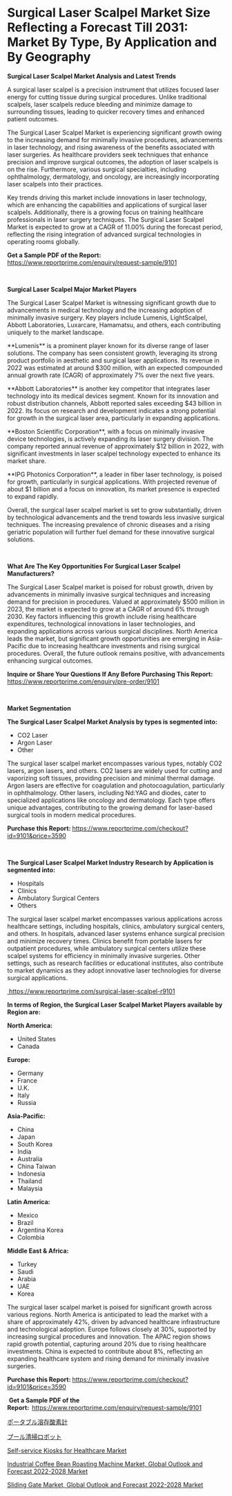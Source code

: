 <p><h1>Surgical Laser Scalpel Market Size Reflecting a Forecast Till 2031: Market By Type, By Application and By Geography</h1></p><p><strong>Surgical Laser Scalpel Market Analysis and Latest Trends</strong></p>
<p><p>A surgical laser scalpel is a precision instrument that utilizes focused laser energy for cutting tissue during surgical procedures. Unlike traditional scalpels, laser scalpels reduce bleeding and minimize damage to surrounding tissues, leading to quicker recovery times and enhanced patient outcomes. </p><p>The Surgical Laser Scalpel Market is experiencing significant growth owing to the increasing demand for minimally invasive procedures, advancements in laser technology, and rising awareness of the benefits associated with laser surgeries. As healthcare providers seek techniques that enhance precision and improve surgical outcomes, the adoption of laser scalpels is on the rise. Furthermore, various surgical specialties, including ophthalmology, dermatology, and oncology, are increasingly incorporating laser scalpels into their practices.</p><p>Key trends driving this market include innovations in laser technology, which are enhancing the capabilities and applications of surgical laser scalpels. Additionally, there is a growing focus on training healthcare professionals in laser surgery techniques. The Surgical Laser Scalpel Market is expected to grow at a CAGR of 11.00% during the forecast period, reflecting the rising integration of advanced surgical technologies in operating rooms globally.</p></p>
<p><strong>Get a Sample PDF of the Report:&nbsp;</strong> <a href="https://www.reportprime.com/enquiry/request-sample/9101">https://www.reportprime.com/enquiry/request-sample/9101</a></p>
<p>&nbsp;</p>
<p><strong>Surgical Laser Scalpel Major Market Players</strong></p>
<p><p>The Surgical Laser Scalpel Market is witnessing significant growth due to advancements in medical technology and the increasing adoption of minimally invasive surgery. Key players include Lumenis, LightScalpel, Abbott Laboratories, Luxarcare, Hamamatsu, and others, each contributing uniquely to the market landscape.</p><p>**Lumenis** is a prominent player known for its diverse range of laser solutions. The company has seen consistent growth, leveraging its strong product portfolio in aesthetic and surgical laser applications. Its revenue in 2022 was estimated at around $300 million, with an expected compounded annual growth rate (CAGR) of approximately 7% over the next five years.</p><p>**Abbott Laboratories** is another key competitor that integrates laser technology into its medical devices segment. Known for its innovation and robust distribution channels, Abbott reported sales exceeding $43 billion in 2022. Its focus on research and development indicates a strong potential for growth in the surgical laser area, particularly in expanding applications.</p><p>**Boston Scientific Corporation**, with a focus on minimally invasive device technologies, is actively expanding its laser surgery division. The company reported annual revenue of approximately $12 billion in 2022, with significant investments in laser scalpel technology expected to enhance its market share.</p><p>**IPG Photonics Corporation**, a leader in fiber laser technology, is poised for growth, particularly in surgical applications. With projected revenue of about $1 billion and a focus on innovation, its market presence is expected to expand rapidly.</p><p>Overall, the surgical laser scalpel market is set to grow substantially, driven by technological advancements and the trend towards less invasive surgical techniques. The increasing prevalence of chronic diseases and a rising geriatric population will further fuel demand for these innovative surgical solutions.</p></p>
<p>&nbsp;</p>
<p><strong>What Are The Key Opportunities For Surgical Laser Scalpel Manufacturers?</strong></p>
<p><p>The Surgical Laser Scalpel market is poised for robust growth, driven by advancements in minimally invasive surgical techniques and increasing demand for precision in procedures. Valued at approximately $500 million in 2023, the market is expected to grow at a CAGR of around 6% through 2030. Key factors influencing this growth include rising healthcare expenditures, technological innovations in laser technologies, and expanding applications across various surgical disciplines. North America leads the market, but significant growth opportunities are emerging in Asia-Pacific due to increasing healthcare investments and rising surgical procedures. Overall, the future outlook remains positive, with advancements enhancing surgical outcomes.</p></p>
<p><strong>Inquire or Share Your Questions If Any Before Purchasing This Report:</strong> <a href="https://www.reportprime.com/enquiry/pre-order/9101">https://www.reportprime.com/enquiry/pre-order/9101</a></p>
<p>&nbsp;</p>
<p><strong>Market Segmentation</strong></p>
<p><strong>The Surgical Laser Scalpel Market Analysis by types is segmented into:</strong></p>
<p><ul><li>CO2 Laser</li><li>Argon Laser</li><li>Other</li></ul></p>
<p><p>The surgical laser scalpel market encompasses various types, notably CO2 lasers, argon lasers, and others. CO2 lasers are widely used for cutting and vaporizing soft tissues, providing precision and minimal thermal damage. Argon lasers are effective for coagulation and photocoagulation, particularly in ophthalmology. Other lasers, including Nd:YAG and diodes, cater to specialized applications like oncology and dermatology. Each type offers unique advantages, contributing to the growing demand for laser-based surgical tools in modern medical procedures.</p></p>
<p><strong>Purchase this Report:&nbsp;</strong><a href="https://www.reportprime.com/checkout?id=9101&price=3590">https://www.reportprime.com/checkout?id=9101&price=3590</a></p>
<p>&nbsp;</p>
<p><strong>The Surgical Laser Scalpel Market Industry Research by Application is segmented into:</strong></p>
<p><ul><li>Hospitals</li><li>Clinics</li><li>Ambulatory Surgical Centers</li><li>Others</li></ul></p>
<p><p>The surgical laser scalpel market encompasses various applications across healthcare settings, including hospitals, clinics, ambulatory surgical centers, and others. In hospitals, advanced laser systems enhance surgical precision and minimize recovery times. Clinics benefit from portable lasers for outpatient procedures, while ambulatory surgical centers utilize these scalpel systems for efficiency in minimally invasive surgeries. Other settings, such as research facilities or educational institutes, also contribute to market dynamics as they adopt innovative laser technologies for diverse surgical applications.</p></p>
<p><a href="https://www.reportprime.com/surgical-laser-scalpel-r9101">&nbsp;https://www.reportprime.com/surgical-laser-scalpel-r9101</a></p>
<p><strong>In terms of Region, the Surgical Laser Scalpel Market Players available by Region are:</strong></p>
<p>
    <p> <strong> North America: </strong>
        <ul>
            <li>United States</li>
            <li>Canada</li>
        </ul>
        </p> 
    <p> <strong> Europe: </strong>
        <ul>
            <li>Germany</li>
            <li>France</li>
            <li>U.K.</li>
            <li>Italy</li>
            <li>Russia</li>
        </ul>
        </p> 
    <p> <strong> Asia-Pacific: </strong>
        <ul>
            <li>China</li>
            <li>Japan</li>
            <li>South Korea</li>
            <li>India</li>
            <li>Australia</li>
            <li>China Taiwan</li>
            <li>Indonesia</li>
            <li>Thailand</li>
            <li>Malaysia</li>
        </ul>
        </p> 
    <p> <strong> Latin America: </strong>
        <ul>
            <li>Mexico</li>
            <li>Brazil</li>
            <li>Argentina Korea</li>
            <li>Colombia</li>
        </ul>
        </p> 
    <p> <strong> Middle East & Africa: </strong>
        <ul>
            <li>Turkey</li>
            <li>Saudi</li>
            <li>Arabia</li>
            <li>UAE</li>
            <li>Korea</li>
        </ul>
    </p>
    </p>
<p><p>The surgical laser scalpel market is poised for significant growth across various regions. North America is anticipated to lead the market with a share of approximately 42%, driven by advanced healthcare infrastructure and technological adoption. Europe follows closely at 30%, supported by increasing surgical procedures and innovation. The APAC region shows rapid growth potential, capturing around 20% due to rising healthcare investments. China is expected to contribute about 8%, reflecting an expanding healthcare system and rising demand for minimally invasive surgeries.</p></p>
<p><strong>Purchase this Report: </strong><a href="https://www.reportprime.com/checkout?id=9101&price=3590">https://www.reportprime.com/checkout?id=9101&price=3590</a></p>
<p>&nbsp;<strong>Get a Sample PDF of the Report:&nbsp;&nbsp;</strong><a href="https://www.reportprime.com/enquiry/request-sample/9101">https://www.reportprime.com/enquiry/request-sample/9101</a></p>
<p><strong></strong></p>
<p><p><a href="https://medium.com/@evekerluke2023/portable-dissolved-oxygen-meter-market-%E3%81%AF-%E3%82%B3%E3%82%B9%E3%83%88%E7%AE%A1%E7%90%86%E3%81%A8%E5%8A%B9%E7%8E%87%E5%90%91%E4%B8%8A%E3%82%92%E5%84%AA%E5%85%88%E3%81%97%E3%81%BE%E3%81%99-%E3%81%95%E3%82%89%E3%81%AB-%E5%A0%B1%E5%91%8A%E6%9B%B8%E3%81%AF%E5%B8%82%E5%A0%B4%E3%81%AE%E9%9C%80%E8%A6%81%E9%9D%A2%E3%81%A8%E4%BE%9B%E7%B5%A6%E9%9D%A2%E3%81%AE%E4%B8%A1%E6%96%B9%E3%82%92%E3%82%AB%E3%83%90%E3%83%BC%E3%81%97%E3%81%A6%E3%81%84%E3%81%BE%E3%81%99-f799fa6f70b7">ポータブル溶存酸素計</a></p><p><a href="https://medium.com/@evekerluke2023/pool-cleaning-robot-market-%E3%81%AF-%E3%82%B3%E3%82%B9%E3%83%88%E7%AE%A1%E7%90%86%E3%81%A8%E5%8A%B9%E7%8E%87%E5%90%91%E4%B8%8A%E3%82%92%E5%84%AA%E5%85%88%E3%81%97%E3%81%BE%E3%81%99-%E3%81%95%E3%82%89%E3%81%AB-%E5%A0%B1%E5%91%8A%E6%9B%B8%E3%81%AF%E5%B8%82%E5%A0%B4%E3%81%AE%E9%9C%80%E8%A6%81%E9%9D%A2%E3%81%A8%E4%BE%9B%E7%B5%A6%E9%9D%A2%E3%81%AE%E4%B8%A1%E6%96%B9%E3%82%92%E3%82%AB%E3%83%90%E3%83%BC%E3%81%97%E3%81%A6%E3%81%84%E3%81%BE%E3%81%99-pool-cleaning-robot-9b5d43b4615d">プール清掃ロボット</a></p><p><a href="https://issuu.com/reportprime-2/docs/self-service-kiosks-for-healthcare-_059fb7993fe4e0">Self-service Kiosks for Healthcare Market</a></p><p><a href="https://medium.com/@karianerice/the-industrial-coffee-bean-roasting-machine-market-global-outlook-and-forecast-2022-2028-market-ea7abf87edc5?postPublishedType=initial">Industrial Coffee Bean Roasting Machine Market, Global Outlook and Forecast 2022-2028 Market</a></p><p><a href="https://medium.com/@karianerice/the-global-sliding-gate-market-global-outlook-and-forecast-2022-2028-market-is-at-the-forefront-18f44f7bac37?postPublishedType=initial">Sliding Gate Market, Global Outlook and Forecast 2022-2028 Market</a></p></p>
